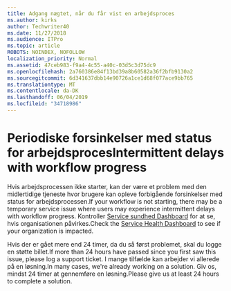 ```yaml
---
title: Adgang nægtet, når du får vist en arbejdsproces
ms.author: kirks
author: Techwriter40
ms.date: 11/27/2018
ms.audience: ITPro
ms.topic: article
ROBOTS: NOINDEX, NOFOLLOW
localization_priority: Normal
ms.assetid: 47ceb983-f9a4-4c55-a40c-03d5c3d75dc9
ms.openlocfilehash: 2a760386e84f13bd39a8b60582a36f2bfb9130a2
ms.sourcegitcommit: 6d341637dbb14e90726a1ce1d68f077ace9bb765
ms.translationtype: MT
ms.contentlocale: da-DK
ms.lasthandoff: 06/04/2019
ms.locfileid: "34718986"
---
```

# <a name="intermittent-delays-with-workflow-progress"></a><span data-ttu-id="0b881-102">Periodiske forsinkelser med status for arbejdsproces</span><span class="sxs-lookup"><span data-stu-id="0b881-102">Intermittent delays with workflow progress</span></span>

<span data-ttu-id="0b881-103">Hvis arbejdsprocessen ikke starter, kan der være et problem med den midlertidige tjeneste hvor brugere kan opleve forbigående forsinkelser med status for arbejdsprocessen.</span><span class="sxs-lookup"><span data-stu-id="0b881-103">If your workflow is not starting, there may be a temporary service issue where users may experience intermittent delays with workflow progress.</span></span> <span data-ttu-id="0b881-104">Kontroller [Service sundhed Dashboard]("https://admin.microsoft.com/AdminPortal/Home#/servicehealth) for at se, hvis organisationen påvirkes.</span><span class="sxs-lookup"><span data-stu-id="0b881-104">Check the [Service Health Dashboard]("https://admin.microsoft.com/AdminPortal/Home#/servicehealth) to see if your organization is impacted.</span></span> 

<span data-ttu-id="0b881-105">Hvis der er gået mere end 24 timer, da du så først problemet, skal du logge en støtte billet.</span><span class="sxs-lookup"><span data-stu-id="0b881-105">If more than 24 hours have passed since you first saw this issue, please log a support ticket.</span></span> <span data-ttu-id="0b881-106">I mange tilfælde kan arbejder vi allerede på en løsning.</span><span class="sxs-lookup"><span data-stu-id="0b881-106">In many cases, we're already working on a solution.</span></span> <span data-ttu-id="0b881-107">Giv os, mindst 24 timer at gennemføre en løsning.</span><span class="sxs-lookup"><span data-stu-id="0b881-107">Please give us at least 24 hours to complete a solution.</span></span>


  

